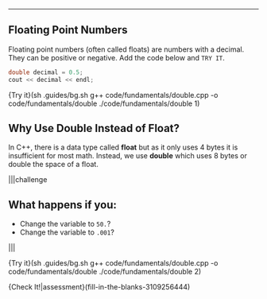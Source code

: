 ---

## Floating Point Numbers
Floating point numbers (often called floats) are numbers with a decimal. They can be positive or negative. Add the code below and `TRY IT`.

```c++
double decimal = 0.5;
cout << decimal << endl;
```

{Try it}(sh .guides/bg.sh g++ code/fundamentals/double.cpp -o code/fundamentals/double ./code/fundamentals/double 1)

## Why Use Double Instead of Float?
In C++, there is a data type called **float** but as it only uses 4 bytes it is insufficient for most math. Instead, we use **double** which uses 8 bytes or double the space of a float.
  
|||challenge
## What happens if you:
* Change the variable to `50.`?
* Change the variable to `.001`?

|||

{Try it}(sh .guides/bg.sh g++ code/fundamentals/double.cpp -o code/fundamentals/double ./code/fundamentals/double 2)

{Check It!|assessment}(fill-in-the-blanks-3109256444)
